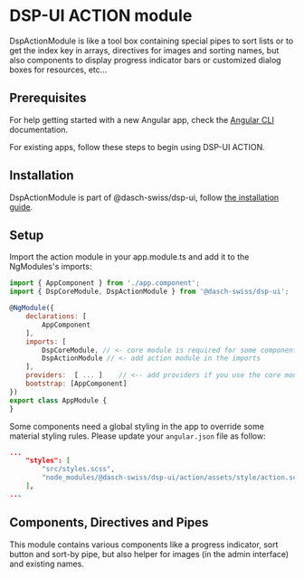 # DSP-UI ACTION module

DspActionModule is like a tool box containing special pipes to sort lists or to get the index key in arrays, directives for images and sorting names, but also components to display progress indicator bars or customized dialog boxes for resources, etc...

## Prerequisites

For help getting started with a new Angular app, check the [Angular CLI](https://cli.angular.io/) documentation.

For existing apps, follow these steps to begin using DSP-UI ACTION.

## Installation

DspActionModule is part of @dasch-swiss/dsp-ui, follow [the installation guide](/developers/dsp-ui/documentation/#installation).

## Setup

 Import the action module in your app.module.ts and add it to the NgModules's imports:

```javascript
import { AppComponent } from './app.component';
import { DspCoreModule, DspActionModule } from '@dasch-swiss/dsp-ui';

@NgModule({
    declarations: [
        AppComponent
    ],
    imports: [
        DspCoreModule, // <- core module is required for some components and directives
        DspActionModule // <- add action module in the imports
    ],
    providers:  [ ... ]    // <-- add providers if you use the core module as mentioned in the installation guide
    bootstrap: [AppComponent]
})
export class AppModule {
}
```

Some components need a global styling in the app to override some material styling rules. Please update your `angular.json` file as follow:

```json
...
    "styles": [
        "src/styles.scss",
        "node_modules/@dasch-swiss/dsp-ui/action/assets/style/action.scss" // <- add this line
    ],
...
```

<!-- ## Usage
TODO: fill in this section with an example -->

## Components, Directives and Pipes

This module contains various components like a progress indicator, sort button and sort-by pipe, but also helper for images (in the admin interface) and existing names.
